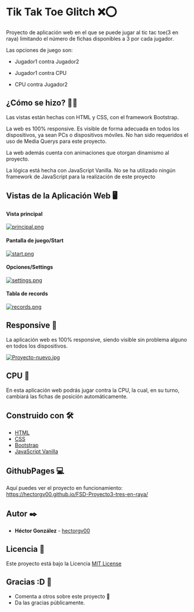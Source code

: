 
# Tik Tak Toe Glitch ❌⭕

Proyecto de aplicación web en el que se puede jugar al tic tac toe(3 en raya) limitando el número de fichas disponibles a 3 por cada jugador.

Las opciones de juego son:

- Jugador1 contra Jugador2

- Jugador1 contra CPU

- CPU contra Jugador2


## ¿Cómo se hizo? 👩‍🏭

Las vistas están hechas con HTML y CSS, con el framework Bootstrap.

La web es 100% responsive. Es visible de forma adecuada en todos los dispositivos, ya sean PCs o dispositivos móviles. No han sido requeridos el uso de Media Querys para este proyecto.

La web además cuenta con animaciones que otorgan dinamismo al proyecto.

La lógica está hecha con JavaScript Vanilla. No se ha utilizado ningún framework de JavaScript para la realización de este proyecto

## Vistas de la Aplicación Web 🖥

#### Vista principal

[![principal.png](https://i.postimg.cc/85tddMHw/principal.png)](https://postimg.cc/N92rByZr)

#### Pantalla de juego/Start

[![start.png](https://i.postimg.cc/284QTs2V/start.png)](https://postimg.cc/vcZxZNRs)

#### Opciones/Settings

[![settings.png](https://i.postimg.cc/MGzjsXXL/settings.png)](https://postimg.cc/rDYmsV1G)

#### Tabla de records

[![records.png](https://i.postimg.cc/rpzt63CG/records.png)](https://postimg.cc/2qR5hHt3)



## Responsive 📑

La aplicación web es 100% responsive, siendo visible sin problema alguno en todos los dispositivos. 

[![Proyecto-nuevo.jpg](https://i.postimg.cc/Zqr0hmvd/Proyecto-nuevo.jpg)](https://postimg.cc/NyjQ1W4s)

## CPU 🤖

En esta aplicación web podrás jugar contra la CPU, la cual, en su turno, cambiará las fichas de posición automáticamente.

## Construido con 🛠️


* [HTML](https://developer.mozilla.org/es/docs/Web/HTML) 
* [CSS](https://developer.mozilla.org/es/docs/Web/CSS) 
* [Bootstrap](https://getbootstrap.com/)
* [JavaScript Vanilla](https://developer.mozilla.org/es/docs/Web/JavaScript) 

## GithubPages 💻

Aquí puedes ver el proyecto en funcionamiento: https://hectorgv00.github.io/FSD-Proyecto3-tres-en-raya/

## Autor ✒️


* **Héctor González** - [hectorgv00](https://github.com/hectorgv00)

## Licencia 📄

Este proyecto está bajo la Licencia [MIT License](https://github.com/hectorgv00/FSD-Proyecto2-Restaurante-Digital/blob/master/LICENSE)

## Gracias :D 🎁

* Comenta a otros sobre este proyecto 📢
* Da las gracias públicamente.